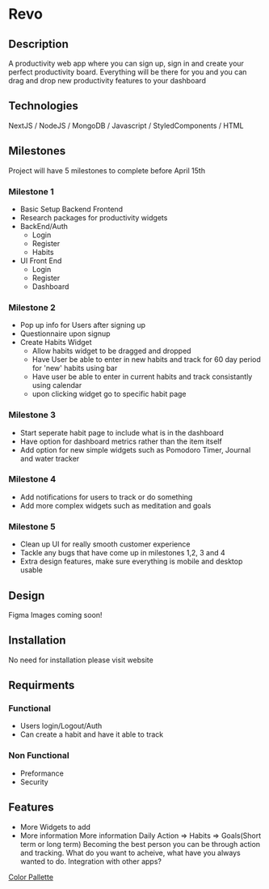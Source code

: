 # Revo

## Description
A productivity web app where you can sign up, sign in and create your perfect productivity board. Everything will be there for you and you can drag and drop new productivity features to your dashboard
## Technologies
NextJS / NodeJS / MongoDB / Javascript / StyledComponents / HTML 

## Milestones
Project will have 5 milestones to complete before April 15th

### Milestone 1 
* Basic Setup Backend Frontend
* Research packages for productivity widgets
* BackEnd/Auth
    * Login
    * Register
    * Habits
* UI Front End
    * Login
    * Register
    * Dashboard

### Milestone 2 
* Pop up info for Users after signing up
* Questionnaire upon signup
* Create Habits Widget
    * Allow habits widget to be dragged and dropped
    * Have User be able to enter in new habits and track for 60 day period for 'new' habits using bar
    * Have user be able to enter in current habits and track consistantly using calendar
    * upon clicking widget go to specific habit page
### Milestone 3
* Start seperate habit page to include what is in the dashboard
* Have option for dashboard metrics rather than the item itself
* Add option for new simple widgets such as Pomodoro Timer, Journal and water tracker
### Milestone 4 
* Add notifications for users to track or do something
* Add more complex widgets such as meditation and goals 
### Milestone 5 
* Clean up UI for really smooth customer experience
* Tackle any bugs that have come up in milestones 1,2, 3 and 4
* Extra design features, make sure everything is mobile and desktop usable

## Design
Figma Images coming soon!

## Installation
No need for installation please visit website

## Requirments

### Functional
* Users login/Logout/Auth
* Can create a habit and have it able to track

### Non Functional
* Preformance
* Security

## Features
* More Widgets to add
* More information
More information
Daily Action => Habits => Goals(Short term or long term) Becoming the best person you can be through action and tracking. What do you want to acheive, what have you always wanted to do. Integration with other apps?

[Color Pallette](https://coolors.co/333333-b8b8b8-ebebeb-1a8585-dd2c2c-97ce29)

